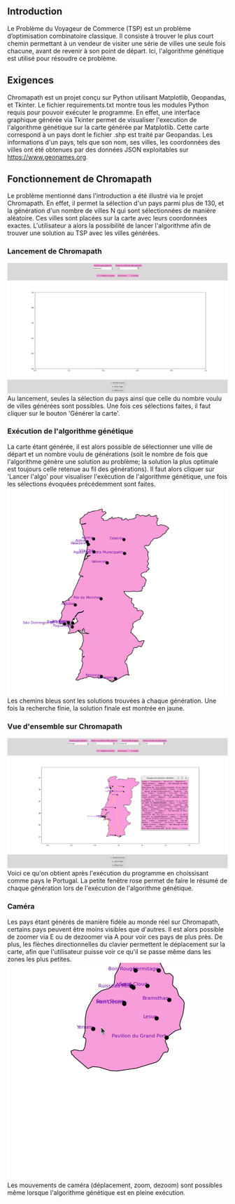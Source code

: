 ## Introduction
Le Problème du Voyageur de Commerce (TSP) est un problème d’optimisation combinatoire classique.
Il consiste à trouver le plus court chemin permettant à un vendeur de visiter une série de villes une seule fois chacune, avant de revenir à son point de départ.
Ici, l'algorithme génétique est utilisé pour résoudre ce problème.

## Exigences 
Chromapath est un projet conçu sur Python utilisant Matplotlib, Geopandas, et Tkinter. Le fichier requirements.txt montre tous les modules Python requis pour pouvoir exécuter le programme. En effet, une interface graphique générée via Tkinter
permet de visualiser l'execution de l'algorithme génétique sur la carte générée par Matplotlib. Cette carte correspond à un pays dont le fichier .shp est traité par Geopandas. Les informations d'un pays, tels que son nom, ses villes, les coordonnées des villes ont été obtenues par 
des données JSON exploitables sur https://www.geonames.org.

## Fonctionnement de Chromapath
Le problème mentionné dans l'introduction a été illustré via le projet Chromapath. En effet, il permet la sélection d'un pays parmi plus de 130, et la génération d'un nombre de villes N qui sont sélectionnées de manière aléatoire. 
Ces villes sont placées sur la carte avec leurs coordonnées exactes. L'utilisateur a alors la possibilité de lancer l'algorithme afin de trouver une solution au TSP avec les villes générées.
### Lancement de Chromapath
![alt text](https://github.com/crakshay1/ChromaPath/blob/main/Assets/Debut.png)
Au lancement, seules la sélection du pays ainsi que celle du nombre voulu de villes générées sont possibles. Une fois ces sélections faites, il faut cliquer sur le bouton 'Générer la carte'.
### Exécution de l'algorithme génétique
La carte étant générée, il est alors possible de sélectionner une ville de départ et un nombre voulu de générations (soit le nombre de fois que l'algorithme génère une solution au problème; la solution la plus optimale est toujours celle retenue au fil des générations).
Il faut alors cliquer sur 'Lancer l'algo' pour visualiser l'exécution de l'algorithme génétique, une fois les sélections évoquées précédemment sont faites.
![alt text](https://github.com/crakshay1/ChromaPath/blob/main/Assets/Portugal.gif)  
Les chemins bleus sont les solutions trouvées à chaque génération. Une fois la recherche finie, la solution finale est montrée en jaune.
### Vue d'ensemble sur Chromapath 
![alt text](https://github.com/crakshay1/ChromaPath/blob/main/Assets/Fin.png)  
Voici ce qu'on obtient après l'exécution du programme en choissisant comme pays le Portugal. La petite fenêtre rose permet de faire le résumé de chaque génération lors de l'exécution de l'algorithme génétique.
### Caméra
Les pays étant générés de manière fidèle au monde réel sur Chromapath, certains pays peuvent être moins visibles que d'autres. Il est alors possible de zoomer via E ou de dezoomer via A pour voir ces pays de plus près. De plus, les flèches directionnelles du clavier permettent le déplacement sur la carte, 
afin que l'utilisateur puisse voir ce qu'il se passe même dans les zones les plus petites.  
![alt text](https://github.com/crakshay1/ChromaPath/blob/main/Assets/Maurice.gif)  
Les mouvements de caméra (déplacement, zoom, dezoom) sont possibles même lorsque l'algorithme génétique est en pleine exécution.

